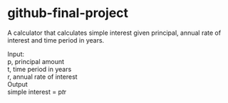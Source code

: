 # github-final-project
A calculator that calculates simple interest given principal, annual rate of interest and time period in years.<br>

Input:<br>
   p, principal amount<br>
   t, time period in years<br>
   r, annual rate of interest<br>
Output<br>
   simple interest = p*t*r
